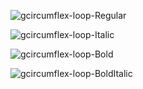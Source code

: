 ![gcircumflex-loop-Regular](https://user-images.githubusercontent.com/23739434/75572211-90b7bc80-5a52-11ea-92f8-d8456db5533b.png)

![gcircumflex-loop-Italic](https://user-images.githubusercontent.com/23739434/75572210-901f2600-5a52-11ea-8896-65292b522ad9.png)

![gcircumflex-loop-Bold](https://user-images.githubusercontent.com/23739434/75572207-901f2600-5a52-11ea-88c4-646e34ebf533.png)

![gcircumflex-loop-BoldItalic](https://user-images.githubusercontent.com/23739434/75572209-901f2600-5a52-11ea-8f1d-d134a7cac4be.png)

